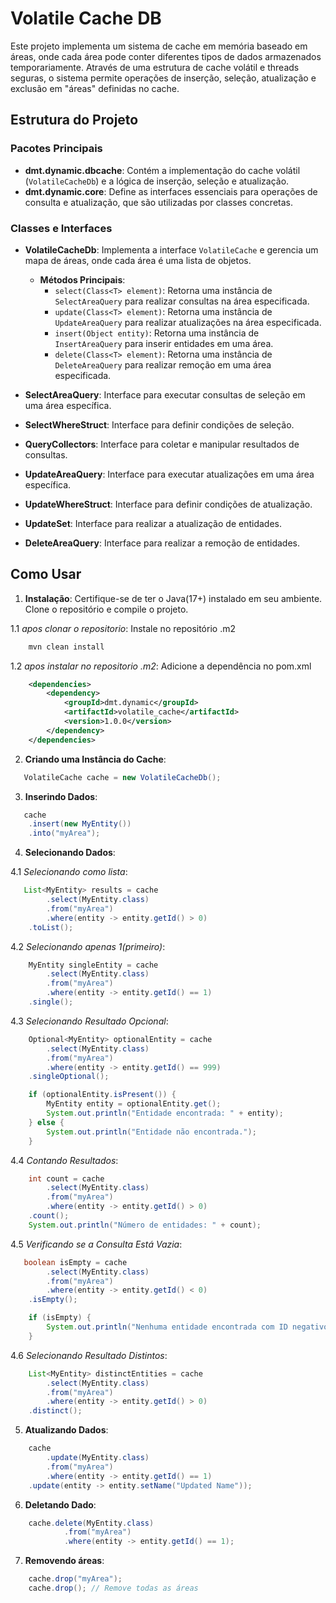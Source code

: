 # Volatile Cache DB

Este projeto implementa um sistema de cache em memória baseado em áreas, onde cada área pode conter diferentes tipos de dados armazenados temporariamente. Através de uma estrutura de cache volátil e threads seguras, o sistema permite operações de inserção, seleção, atualização e exclusão em "áreas" definidas no cache.

## Estrutura do Projeto

### Pacotes Principais

- **dmt.dynamic.dbcache**: Contém a implementação do cache volátil (`VolatileCacheDb`) e a lógica de inserção, seleção e atualização.
- **dmt.dynamic.core**: Define as interfaces essenciais para operações de consulta e atualização, que são utilizadas por classes concretas.

### Classes e Interfaces

- **VolatileCacheDb**: Implementa a interface `VolatileCache` e gerencia um mapa de áreas, onde cada área é uma lista de objetos.
  
  - **Métodos Principais**:
    - `select(Class<T> element)`: Retorna uma instância de `SelectAreaQuery` para realizar consultas na área especificada.
    - `update(Class<T> element)`: Retorna uma instância de `UpdateAreaQuery` para realizar atualizações na área especificada.
    - `insert(Object entity)`: Retorna uma instância de `InsertAreaQuery` para inserir entidades em uma área.
    - `delete(Class<T> element)`: Retorna uma instância de `DeleteAreaQuery` para realizar remoção em uma área especificada.

- **SelectAreaQuery<T>**: Interface para executar consultas de seleção em uma área específica.
  
- **SelectWhereStruct<T>**: Interface para definir condições de seleção.
  
- **QueryCollectors<T>**: Interface para coletar e manipular resultados de consultas.

- **UpdateAreaQuery<T>**: Interface para executar atualizações em uma área específica.
  
- **UpdateWhereStruct<T>**: Interface para definir condições de atualização.
  
- **UpdateSet<T>**: Interface para realizar a atualização de entidades.

- **DeleteAreaQuery<T>**: Interface para realizar a remoção de entidades.

## Como Usar

1. **Instalação**: Certifique-se de ter o Java(17+) instalado em seu ambiente. Clone o repositório e compile o projeto.

1.1 *apos clonar o repositorio*: Instale no repositório .m2

```bash
    mvn clean install
```

1.2 *apos instalar no repositorio .m2*: Adicione a dependência no pom.xml
```xml
    <dependencies>
        <dependency>
            <groupId>dmt.dynamic</groupId>
            <artifactId>volatile_cache</artifactId>
            <version>1.0.0</version>
        </dependency>
    </dependencies>
```


2. **Criando uma Instância do Cache**:

```java
   VolatileCache cache = new VolatileCacheDb();
```

3. **Inserindo Dados**:
```java
   cache
    .insert(new MyEntity())
    .into("myArea");
```

4. **Selecionando Dados**:

4.1 *Selecionando como lista*:
```java
   List<MyEntity> results = cache
        .select(MyEntity.class)
        .from("myArea")
        .where(entity -> entity.getId() > 0)
    .toList();
```

4.2 *Selecionando apenas 1(primeiro)*:
```java
    MyEntity singleEntity = cache
        .select(MyEntity.class)
        .from("myArea")
        .where(entity -> entity.getId() == 1)
    .single();
```

4.3 *Selecionando Resultado Opcional*:
```java
    Optional<MyEntity> optionalEntity = cache
        .select(MyEntity.class)
        .from("myArea")
        .where(entity -> entity.getId() == 999) 
    .singleOptional();

    if (optionalEntity.isPresent()) {
        MyEntity entity = optionalEntity.get();
        System.out.println("Entidade encontrada: " + entity);
    } else {
        System.out.println("Entidade não encontrada.");
    }
```

4.4 *Contando Resultados*:
```java
    int count = cache
        .select(MyEntity.class)
        .from("myArea")
        .where(entity -> entity.getId() > 0)
    .count();
    System.out.println("Número de entidades: " + count);
```

4.5 *Verificando se a Consulta Está Vazia*:
```java
   boolean isEmpty = cache
        .select(MyEntity.class)
        .from("myArea")
        .where(entity -> entity.getId() < 0)
    .isEmpty();

    if (isEmpty) {
        System.out.println("Nenhuma entidade encontrada com ID negativo.");
    }

```

4.6 *Selecionando Resultado Distintos*:
```java
    List<MyEntity> distinctEntities = cache
        .select(MyEntity.class)
        .from("myArea")
        .where(entity -> entity.getId() > 0)
    .distinct();
```

5. **Atualizando Dados**:
```java
    cache
        .update(MyEntity.class)
        .from("myArea")
        .where(entity -> entity.getId() == 1)
    .update(entity -> entity.setName("Updated Name"));
```

6. **Deletando Dado**:
```java
    cache.delete(MyEntity.class)
            .from("myArea")
            .where(entity -> entity.getId() == 1);
```


7. **Removendo áreas**:
```java
    cache.drop("myArea");
    cache.drop(); // Remove todas as áreas
```
